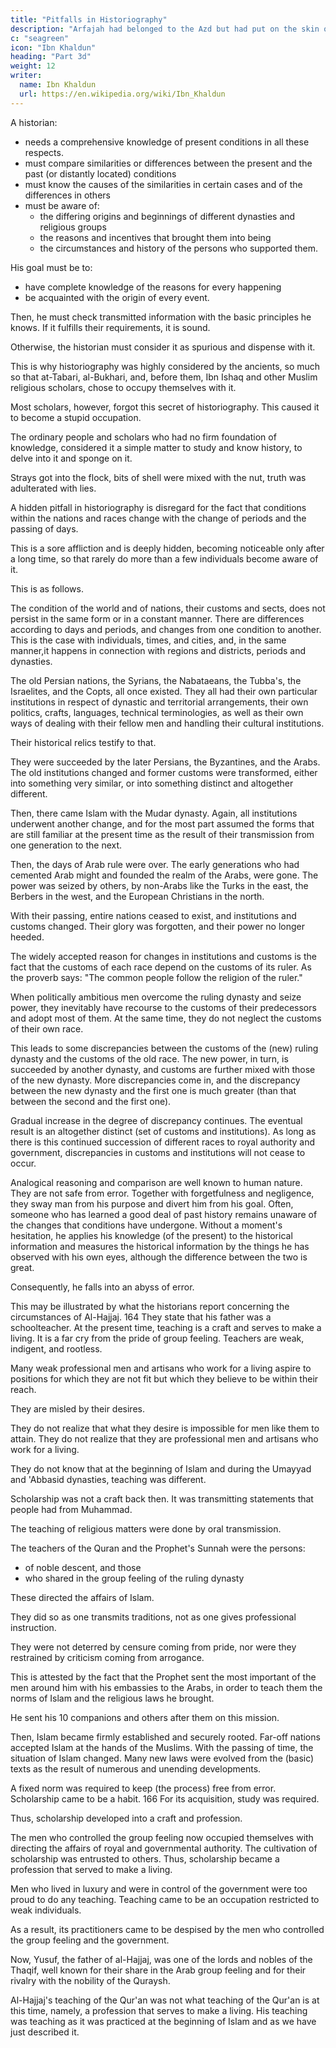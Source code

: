 ```yaml
---
title: "Pitfalls in Historiography"
description: "Arfajah had belonged to the Azd but had put on the skin of the Bajilah so successfully"
c: "seagreen"
icon: "Ibn Khaldun"
heading: "Part 3d"
weight: 12
writer:
  name: Ibn Khaldun
  url: https://en.wikipedia.org/wiki/Ibn_Khaldun
---
```



<!-- Lengthy discussion of these mistakes has taken us rather far from the purpose of this work. However, many competent persons and expert historians slipped in connection with such stories and assertions, and they stuck in their minds.
Many weak-minded and uncritical persons learned these things from them, and even
(the competent historians) themselves accepted them without critical investigation,
and thus (strange stories) crept into their material. In consequence, historiography
became nonsensical and confused, and its students fumbled around. Historiography
came to be considered a domain of the common people. Therefore, today, the
scholar in this field needs to know the principles of politics, the (true) nature of
existent things, and the differences among nations, places, and periods with regard
to ways of life, character qualities, customs, sects, schools, and everything else.  -->


A historian:
- needs a comprehensive knowledge of present conditions in all these respects.
- must compare similarities or differences between the present and the past (or distantly located) conditions
- must know the causes of the similarities in certain cases and of the differences in others
- must be aware of:
  - the differing origins and beginnings of different dynasties and religious groups
  - the reasons and incentives that brought them into being
  - the circumstances and history of the persons who supported them.


His goal must be to:
- have complete knowledge of the reasons for every happening
- be acquainted with the origin of every event.

Then, he must check transmitted information with the basic principles he knows. If it fulfills their requirements, it is sound. 

Otherwise, the historian must consider it as spurious and dispense with it. 

This is why historiography was highly considered by the ancients, so much so that at-Tabari, al-Bukhari, and, before them, Ibn Ishaq and other Muslim religious scholars, chose to occupy themselves with it. 

Most scholars, however, forgot this secret of historiography. This caused it to become a stupid occupation. 

The ordinary people and scholars who had no firm foundation of knowledge, considered it a simple matter to study and know history, to delve into it and sponge on it.

Strays got into the flock, bits of shell were mixed with the nut, truth was adulterated with lies.

<!-- 160 -->

A hidden pitfall in historiography is disregard for the fact that conditions within the nations and races change with the change of periods and the passing of days. 

This is a sore affliction and is deeply hidden, becoming noticeable only after a long time, so that rarely do more than a few individuals become aware of it.

This is as follows. 

The condition of the world and of nations, their customs and sects, does not persist in the same form or in a constant manner. There are differences according to days and periods, and changes from one condition to another. This is the case with individuals, times, and cities, and, in the same manner,it happens in connection with regions and districts, periods and dynasties. 

The old Persian nations, the Syrians, the Nabataeans, the Tubba's, the Israelites, and the Copts, all once existed. They all had their own particular institutions in respect of dynastic and territorial arrangements, their own politics,
crafts, languages, technical terminologies, as well as their own ways of dealing with their fellow men and handling their cultural institutions. 

Their historical relics testify to that. 

They were succeeded by the later Persians, the Byzantines, and the Arabs. The old institutions changed and former customs were transformed, either into something very similar, or into something distinct and altogether different.

Then, there came Islam with the Mudar dynasty. Again, all institutions underwent another change, and for the most part assumed the forms that are still familiar at the present time as the result of their transmission from one generation to the next. 


Then, the days of Arab rule were over. The early generations who had cemented Arab might and founded the realm of the Arabs, were gone. The power was seized by others, by non-Arabs like the Turks in the east, the Berbers in the west, and the European Christians in the north. 

With their passing, entire nations ceased to exist, and institutions and customs changed. Their glory was forgotten, and their power no longer heeded.

The widely accepted reason for changes in institutions and customs is the fact that the customs of each race depend on the customs of its ruler. As the proverb says: "The common people follow the religion of the ruler." 

When politically ambitious men overcome the ruling dynasty and seize power, they inevitably have recourse to the customs of their predecessors and adopt most of them. At the same time, they do not neglect the customs of their own race.

This leads to some discrepancies between the customs of the (new) ruling dynasty and the customs of the old race. The new power, in turn, is succeeded by another dynasty, and customs are further mixed with those of the new dynasty. More discrepancies come in, and the discrepancy between the new dynasty and the first one is much greater (than that between the second and the first one). 

Gradual increase in the degree of discrepancy continues. The eventual result is an altogether distinct (set of customs and institutions). As long as there is this continued succession of different races to royal authority and government, discrepancies in customs and institutions will not cease to occur.

Analogical reasoning and comparison are well known to human nature. They are not safe from error. Together with forgetfulness and negligence, they sway man from his purpose and divert him from his goal. Often, someone who has learned a good deal of past history remains unaware of the changes that conditions have undergone. Without a moment's hesitation, he applies his knowledge (of the present) to the historical information and measures the historical information by the things he has observed with his own eyes, although the difference between the two is great.

Consequently, he falls into an abyss of error.

This may be illustrated by what the historians report concerning the circumstances of Al-Hajjaj. 164 They state that his father was a schoolteacher. At the present time, teaching is a craft and serves to make a living. It is a far cry from the pride of group feeling. Teachers are weak, indigent, and rootless. 


Many weak professional men and artisans who work for a living aspire to positions for which they are not fit but which they believe to be within their reach. 

They are misled by their desires.

<!-- , a rope which often slips from their hands and precipitates them into theabyss of ruinous perdition.  -->

They do not realize that what they desire is impossible for men like them to attain. They do not realize that they are professional men and artisans who work for a living. 

They do not know that at the beginning of Islam and during the Umayyad and 'Abbasid dynasties, teaching was
different. 

Scholarship was not a craft back then. It was transmitting statements that people had from Muhammad. 

The teaching of religious matters were done by oral transmission.


<!-- the Book of God -->
The teachers of the Quran and the Prophet's Sunnah were the persons:
- of noble descent, and those
- who shared in the group feeling of the ruling dynasty 

These directed the affairs of Islam.

They did so as one transmits traditions, not as one gives professional instruction. 

<!-- The Qur'an was their Scripture, revealed to the Prophet in their midst. It constituted their guidance, and Islam was their religion, and for it they fought and died. It distinguished them from the other nations and ennobled them. They wished to teach it and make it understandable to the Muslims.  -->

They were not deterred by censure coming from pride, nor were they restrained by criticism coming from arrogance. 

This is attested by the fact that the Prophet sent the most important of the men around him with his embassies to the Arabs, in order to teach them the norms of Islam and the religious laws he brought. 

He sent his 10 companions and others after them on this mission.

Then, Islam became firmly established and securely rooted. Far-off nations accepted Islam at the hands of the Muslims. With the passing of time, the situation of Islam changed. Many new laws were evolved from the (basic) texts as the result of numerous and unending developments. 

A fixed norm was required to keep (the process) free from error. Scholarship came to be a habit. 166 For its acquisition, study was required. 

Thus, scholarship developed into a craft and profession. 

<!-- This will be mentioned in the chapter on scholarship and instruction. 167  -->

The men who controlled the group feeling now occupied themselves with directing the affairs of royal and governmental authority. The cultivation of scholarship was entrusted to others. Thus, scholarship became a profession that served to make a living. 

Men who lived in luxury and were in control of the government were too proud to do any teaching. Teaching came to be an occupation restricted to weak individuals. 

As a result, its practitioners came to be despised by the men who controlled the group feeling and the government.

Now, Yusuf, the father of al-Hajjaj, was one of the lords and nobles of the Thaqif, well known for their share in the Arab group feeling and for their rivalry with the nobility of the Quraysh. 

Al-Hajjaj's teaching of the Qur'an was not what teaching of the Qur'an is at this time, namely, a profession that serves to make a living. His teaching was teaching as it was practiced at the beginning of Islam and as we have just described it.
